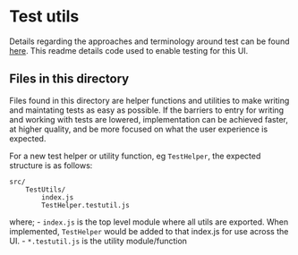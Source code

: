 # Test utils

Details regarding the approaches and terminology around test can be found
[here](../../docs/Test.md). This readme details code used to enable 
testing for this UI.

## Files in this directory

Files found in this directory are helper functions and utilities to make 
writing and maintating tests as easy as possible. If the barriers to entry for 
writing and working with tests are lowered, implementation can be achieved 
faster, at higher quality, and be more focused on what the user experience is 
expected.

For a new test helper or utility function, eg `TestHelper`, the expected 
structure is as follows:

```
src/
    TestUtils/
        index.js
        TestHelper.testutil.js
```

where;
    - `index.js` is the top level module where all utils are exported.
    When implemented, `TestHelper` would be added to that index.js for use
    across the UI.
    - `*.testutil.js` is the utility module/function